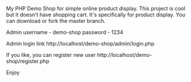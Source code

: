 My PHP Demo Shop for simple online product display. This project is cool but it doesn't have shopping cart. It's specifically for product display. You can download or fork the master branch.

Admin 
username - demo-shop
password - 1234

Admin login link http://localhost/demo-shop/admin/login.php

If you like, you can register new user http://localhost/demo-shop/register.php

Enjoy
